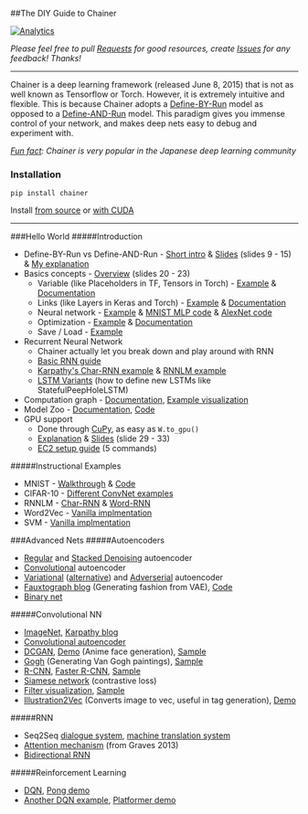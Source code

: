 ##The DIY Guide to Chainer

[![Analytics](https://ga-beacon.appspot.com/UA-61611403-2/jxieeducation/chainer?pixel)](https://github.com/igrigorik/ga-beacon)

_Please feel free to pull [Requests](https://github.com/jxieeducation/DIY-Data-Science/pulls) for good resources, create [Issues](https://github.com/jxieeducation/DIY-Data-Science/issues) for any feedback! Thanks!_

----------


Chainer is a deep learning framework (released June 8, 2015) that is not as well known as Tensorflow or Torch. However, it is extremely intuitive and flexible. This is because Chainer adopts a [Define-BY-Run](http://www.slideshare.net/beam2d/introduction-to-chainer-a-flexible-framework-for-deep-learning/12) model as opposed to a [Define-AND-Run](http://www.slideshare.net/beam2d/introduction-to-chainer-a-flexible-framework-for-deep-learning/9) model. This paradigm gives you immense control of your network, and makes deep nets easy to debug and experiment with.

_[Fun fact](https://twitter.com/ChainerOfficial/status/678087618035236865): Chainer is very popular in the Japanese deep learning community_

### Installation
```
pip install chainer
```
Install [from source](http://docs.chainer.org/en/stable/install.html#install-chainer-from-source) or [with CUDA](http://docs.chainer.org/en/stable/install.html#install-chainer-with-cuda)

----------

###Hello World
#####Introduction 
* Define-BY-Run vs Define-AND-Run - [Short intro](http://docs.chainer.org/en/stable/tutorial/basic.html#core-concept) & [Slides](http://www.slideshare.net/beam2d/introduction-to-chainer-a-flexible-framework-for-deep-learning/9) (slides 9 - 15) & [My explanation](https://gist.github.com/jxieeducation/844adc8ef212d0bdd028429c72e7f5cc)
* Basics concepts - [Overview](http://www.slideshare.net/beam2d/introduction-to-chainer-a-flexible-framework-for-deep-learning/20) (slides 20 - 23)
	* Variable (like Placeholders in TF, Tensors in Torch) - [Example](http://docs.chainer.org/en/stable/tutorial/basic.html#forward-backward-computation) & [Documentation](http://docs.chainer.org/en/stable/reference/core/variable.html)
	* Links (like Layers in Keras and Torch) - [Example](http://docs.chainer.org/en/stable/tutorial/basic.html#links) & [Documentation](http://docs.chainer.org/en/stable/reference/links.html)
	* Neural network - [Example](http://docs.chainer.org/en/stable/tutorial/basic.html#write-a-model-as-a-chain) & [MNIST MLP code](https://github.com/pfnet/chainer/blob/master/examples/mnist/net.py) & [AlexNet code](https://github.com/pfnet/chainer/blob/master/examples/imagenet/alex.py)
	* Optimization - [Example](http://docs.chainer.org/en/stable/tutorial/basic.html#optimizer) & [Documentation](http://docs.chainer.org/en/stable/reference/optimizers.html?highlight=optimizer)
	* Save / Load - [Example](http://docs.chainer.org/en/stable/tutorial/basic.html#serializer)
* Recurrent Neural Network
	* Chainer actually let you break down and play around with RNN
	* [Basic RNN guide](http://docs.chainer.org/en/stable/tutorial/recurrentnet.html) 
	* [Karpathy's Char-RNN example](https://github.com/yusuketomoto/chainer-char-rnn) & [RNNLM example](https://github.com/pfnet/chainer/tree/master/examples/ptb)
	* [LSTM Variants](https://github.com/prajdabre/chainer_examples/blob/master/chainer-1.5/LSTMVariants.py) (how to define new LSTMs like StatefulPeepHoleLSTM)
* Computation graph - [Documentation](http://docs.chainer.org/en/stable/reference/graph.html), [Example visualization](https://twitter.com/chrisemoody/status/626574475237163008)
* Model Zoo - [Documentation](http://docs.chainer.org/en/stable/reference/caffe.html?highlight=zoo), [Code](https://github.com/pfnet/chainer/tree/master/examples/modelzoo)
* GPU support 
	* Done through [CuPy](http://docs.chainer.org/en/stable/cupy-reference/overview.html), as easy as `W.to_gpu()`
	* [Explanation](http://docs.chainer.org/en/stable/tutorial/gpu.html) & [Slides](http://www.slideshare.net/beam2d/introduction-to-chainer-a-flexible-framework-for-deep-learning/29) (slide 29 - 33)
	* [EC2 setup guide](http://sla.hatenablog.com/entry/en_chainer_on_ec2) (5 commands)

#####Instructional Examples
* MNIST - [Walkthrough](http://docs.chainer.org/en/stable/tutorial/basic.html#example-multi-layer-perceptron-on-mnist) & [Code](https://github.com/pfnet/chainer/tree/master/examples/mnist)
* CIFAR-10 - [Different ConvNet examples](https://github.com/mitmul/chainer-cifar10)
* RNNLM - [Char-RNN](https://github.com/yusuketomoto/chainer-char-rnn) & [Word-RNN](https://github.com/pfnet/chainer/tree/master/examples/ptb)
* Word2Vec - [Vanilla implmentation](https://github.com/pfnet/chainer/tree/master/examples/word2vec)
* SVM - [Vanilla implmentation](https://github.com/mitmul/chainer-svm)


###Advanced Nets
#####Autoencoders
* [Regular](http://pc.atsuhiro-me.net/entry/2015/08/18/003402) and [Stacked Denoising](https://gist.github.com/tochikuji/89d5871c19e7decef61b/) autoencoder
* [Convolutional](https://gist.github.com/ktnyt/58e015dd9ff33049da5a) autoencoder
* [Variational](http://nbviewer.jupyter.org/gist/duschendestroyer/a41fcab5f7f9ffa45387) ([alternative](https://github.com/pfnet/chainer/tree/master/examples/vae)) and [Adverserial](https://github.com/musyoku/adversarial-autoencoder) autoencoder
* [Fauxtograph blog](http://multithreaded.stitchfix.com/blog/2015/09/17/deep-style/) (Generating fashion from VAE), [Code](https://github.com/stitchfix/fauxtograph)
* [Binary net](https://github.com/hillbig/binary_net)

#####Convolutional NN
* [ImageNet](https://github.com/pfnet/chainer/tree/master/examples/imagenet), [Karpathy blog](http://karpathy.github.io/2014/09/02/what-i-learned-from-competing-against-a-convnet-on-imagenet/)
* [Convolutional autoencoder](https://gist.github.com/ktnyt/58e015dd9ff33049da5a)
* [DCGAN](https://github.com/mattya/chainer-DCGAN/), [Demo](https://mattya.github.io/chainer-DCGAN/) (Anime face generation), [Sample](https://github.com/mattya/chainer-DCGAN/blob/master/sample1.png)
* [Gogh](https://github.com/mattya/chainer-gogh) (Generating Van Gogh paintings), [Sample](https://raw.githubusercontent.com/mattya/chainer-gogh/master/sample_images/im0.png)
* [R-CNN](http://sinhrks.hatenablog.com/entry/2015/07/05/224745), [Faster R-CNN](https://github.com/mitmul/chainer-fast-rcnn), [Sample](https://raw.githubusercontent.com/wiki/mitmul/chainer-fast-rcnn/images/result.jpg)
* [Siamese network](https://github.com/mitmul/chainer-siamese) (contrastive loss)
* [Filter visualization](https://github.com/mitmul/chainer-conv-vis), [Sample](https://raw.githubusercontent.com/wiki/mitmul/chainer-conv-vis/images/result.png)
* [Illustration2Vec](http://illustration2vec.net/papers/illustration2vec-main.pdf) (Converts image to vec, useful in tag generation), [Demo](http://demo.illustration2vec.net/)

#####RNN
* Seq2Seq [dialogue system](https://github.com/kenkov/seq2seq), [machine translation system](https://gist.github.com/odashi/8d21f8fc23c075cd3042)
* [Attention mechanism](https://github.com/odashi/chainer_examples/tree/master/chainer-1.5) (from Graves 2013)
* [Bidirectional RNN](https://groups.google.com/forum/#!topic/chainer/IByadu3z9ps)

#####Reinforcement Learning
* [DQN](https://github.com/ugo-nama-kun/DQN-chainer), [Pong demo](https://www.youtube.com/watch?v=N813o-Xb6S8)
* [Another DQN example](https://github.com/ugo-nama-kun/DQN-chainer), [Platformer demo](https://dl.dropboxusercontent.com/u/59329025/images/20150719_173407.gif)

